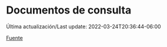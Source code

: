 # Documentos de consulta

Última actualización/Last update: 2022-03-24T20:36:44-06:00

 [Fuente](https://coronavirus.gob.mx/documentos-de-consulta/)
